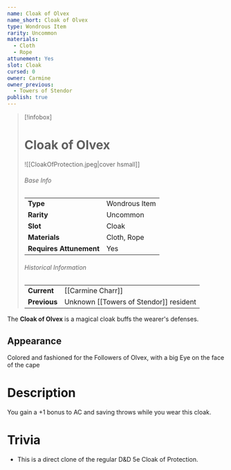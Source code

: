 ```yaml
---
name: Cloak of Olvex
name_short: Cloak of Olvex
type: Wondrous Item
rarity: Uncommon
materials:
  - Cloth
  - Rope
attunement: Yes
slot: Cloak
cursed: 0
owner: Carmine
owner_previous:
  - Towers of Stendor
publish: true
---
```

> [!infobox]  
> # Cloak of Olvex
> ![[CloakOfProtection.jpeg|cover hsmall]]
> ###### Base Info
> | | |
> |---|---|
> | **Type** | Wondrous Item |
> | **Rarity** | Uncommon |
> | **Slot** | Cloak |
> | **Materials** | Cloth, Rope |
> | **Requires Attunement** | Yes |
> ###### Historical Information
> | | |
> |---|---|
> | **Current** | [[Carmine Charr]] |
> | **Previous** | Unknown [[Towers of Stendor]] resident |

The **Cloak of Olvex** is a magical cloak buffs the wearer's defenses. 
## Appearance
Colored and fashioned for the Followers of Olvex, with a big Eye on the face of the cape
# Description
You gain a +1 bonus to AC and saving throws while you wear this cloak.
# Trivia
- This is a direct clone of the regular D&D 5e Cloak of Protection.